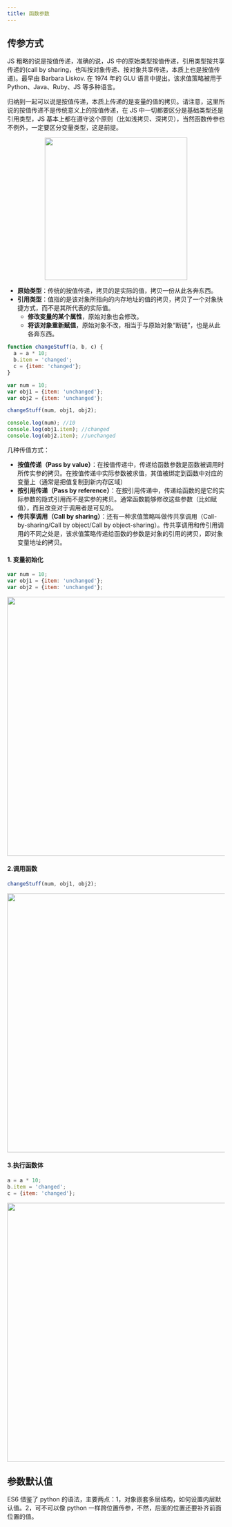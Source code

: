 ```yaml
---
title: 函数参数
---
```


## 传参方式

JS 粗略的说是按值传递，准确的说，JS 中的原始类型按值传递，引用类型按共享传递的(call by sharing，也叫按对象传递、按对象共享传递，本质上也是按值传递)。最早由 Barbara Liskov. 在 1974 年的 GLU 语言中提出。该求值策略被用于 Python、Java、Ruby、JS 等多种语言。

归纳到一起可以说是按值传递，本质上传递的是变量的值的拷贝。请注意，这里所说的按值传递不是传统意义上的按值传递，在 JS 中一切都要区分是基础类型还是引用类型，JS 基本上都在遵守这个原则（比如浅拷贝、深拷贝），当然函数传参也不例外，一定要区分变量类型，这是前提。

<div align="center">
    <img width="330" src='https://cosmos-x.oss-cn-hangzhou.aliyuncs.com/wVo2dl.jpg'/>
</div>

- **原始类型**：传统的按值传递，拷贝的是实际的值，拷贝一份从此各奔东西。
- **引用类型**：值指的是该对象所指向的内存地址的值的拷贝，拷贝了一个对象快捷方式，而不是其所代表的实际值。
  - **修改变量的某个属性**，原始对象也会修改。
  - **将该对象重新赋值**，原始对象不改，相当于与原始对象“断链”，也是从此各奔东西。

```js
function changeStuff(a, b, c) {
  a = a * 10;
  b.item = 'changed';
  c = {item: 'changed'};
}

var num = 10;
var obj1 = {item: 'unchanged'};
var obj2 = {item: 'unchanged'};

changeStuff(num, obj1, obj2);

console.log(num); //10
console.log(obj1.item); //changed
console.log(obj2.item); //unchanged
```

几种传值方式：

- **按值传递（Pass by value）**：在按值传递中，传递给函数参数是函数被调用时所传实参的拷贝。在按值传递中实际参数被求值，其值被绑定到函数中对应的变量上（通常是把值复制到新内存区域）
- **按引用传递（Pass by reference）**：在按引用传递中，传递给函数的是它的实际参数的隐式引用而不是实参的拷贝。通常函数能够修改这些参数（比如赋值），而且改变对于调用者是可见的。
- **传共享调用（Call by sharing）**：还有一种求值策略叫做传共享调用（Call-by-sharing/Call by object/Call by object-sharing）。传共享调用和传引用调用的不同之处是，该求值策略传递给函数的参数是对象的引用的拷贝，即对象变量地址的拷贝。

#### 1. 变量初始化

```js
var num = 10;
var obj1 = {item: 'unchanged'};
var obj2 = {item: 'unchanged'};
```

<div align="center">
    <img width="600" src='https://cosmos-x.oss-cn-hangzhou.aliyuncs.com/CsgaPj.jpg'/>
</div>

#### 2.调用函数

```js
changeStuff(num, obj1, obj2);
```

<div align="center">
    <img width="600" src='https://cosmos-x.oss-cn-hangzhou.aliyuncs.com/m49aQl.jpg'/>
</div>

#### 3.执行函数体

```js
a = a * 10;
b.item = 'changed';
c = {item: 'changed'};
```

<div align="center">
    <img width="600" src='https://cosmos-x.oss-cn-hangzhou.aliyuncs.com/MfyA1P.jpg'/>
</div>

## 参数默认值

ES6 借鉴了 python 的语法，主要两点：1，对象嵌套多层结构，如何设置内层默认值。2，可不可以像 python 一样跨位置传参，不然，后面的位置还要补齐前面位置的值。
